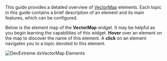 This guide provides a detailed overview of [VectorMap](/api-reference/20%20Data%20Visualization%20Widgets/dxVectorMap '/Documentation/ApiReference/Data_Visualization_Widgets/dxVectorMap/') elements. Each topic in this guide contains a brief description of an element and its main features, which can be configured.

Below is the element map of the **VectorMap** widget. It may be helpful as you begin learning the capabilities of this widget. **Hover** over an element on the map to discover the name of this element. A **click** on an element navigates you to a topic devoted to this element.

<p><img style="margin:0px auto;display:block" src="/Content/images/doc/19_2/ChartJS/MapElementMap.png" alt="DevExtreme dxVectorMap Elements" usemap="#mapElements" /></p>

<map name="mapElements">
	<area shape="circle" title="Control Bar" coords="58,57,30" href="/Documentation/Guide/Widgets/VectorMap/Visual_Elements/#Control_Bar" target="" />
	<area shape="rect" title="Control Bar" coords="40,105,74,298" href="/Documentation/Guide/Widgets/VectorMap/Visual_Elements/#Control_Bar" target="" />
	<area shape="rect" title="Marker" coords="135,96,179,108" href="/Documentation/Guide/Widgets/VectorMap/Visual_Elements/#Markers" target="" />
	<area shape="rect" title="Marker" coords="153,185,228,198" href="/Documentation/Guide/Widgets/VectorMap/Visual_Elements/#Markers" target="" />
	<area shape="rect" title="Marker" coords="246,248,301,260" href="/Documentation/Guide/Widgets/VectorMap/Visual_Elements/#Markers" target="" />
	<area shape="rect" title="Marker" coords="301,227,384,240" href="/Documentation/Guide/Widgets/VectorMap/Visual_Elements/#Markers" target="" />
	<area shape="rect" title="Marker" coords="403,153,456,165" href="/Documentation/Guide/Widgets/VectorMap/Visual_Elements/#Markers" target="" />
	<area shape="rect" title="Marker" coords="475,168,546,180" href="/Documentation/Guide/Widgets/VectorMap/Visual_Elements/#Markers" target="" />
	<area shape="rect" title="Marker" coords="392,287,439,299" href="/Documentation/Guide/Widgets/VectorMap/Visual_Elements/#Markers" target="" />
	<area shape="rect" title="Marker" coords="530,284,603,296" href="/Documentation/Guide/Widgets/VectorMap/Visual_Elements/#Markers" target="" />
	<area shape="rect" title="Marker" coords="637,128,688,142" href="/Documentation/Guide/Widgets/VectorMap/Visual_Elements/#Markers" target="" />
	<area shape="rect" title="Tooltip" coords="271,117,360,170" href="/Documentation/Guide/Widgets/VectorMap/Visual_Elements/#Tooltips" target="" />
	<area shape="poly" title="Area" coords="123,52,138,55,139,71,146,66,146,55,139,43,146,40,425,42,427,37,428,44,442,50,449,49,452,55,466,56,482,57,495,51,513,63,535,81,544,87,545,92,555,102,557,119,556,135,549,142,552,148,567,143,590,133,590,126,612,122,632,102,665,102,675,96,679,88,689,64,692,71,704,67,705,88,706,99,712,106,694,109,685,116,674,129,694,130,670,129,672,142,679,151,641,158,636,185,623,203,620,237,605,244,580,266,566,282,566,295,578,331,578,351,569,352,550,325,551,309,539,296,528,301,519,292,495,292,476,292,473,295,482,299,476,308,466,305,441,300,427,302,407,315,400,328,402,343,390,340,373,318,363,298,348,297,343,308,330,299,325,291,314,279,293,275,291,281,263,280,223,265,200,267,195,254,172,242,163,238,151,217,144,200,133,181,125,163,129,155,124,133,128,116,130,85,130,69,130,69" href="/Documentation/Guide/Widgets/VectorMap/Visual_Elements/#Areas" target="" />
</map>